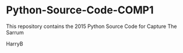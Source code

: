 # Python-Source-Code-COMP1
This repository contains the 2015 Python Source Code for Capture The Sarrum




HarryB